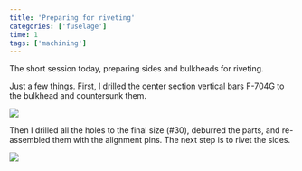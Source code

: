 ```yaml
---
title: 'Preparing for riveting'
categories: ['fuselage']
time: 1
tags: ['machining']
---
```


The short session today, preparing sides and bulkheads for riveting.

<!-- more -->

Just a few things. First, I drilled the center section vertical bars F-704G to the bulkhead and countersunk them.

![](0-bars-prepared.jpeg)

Then I drilled all the holes to the final size (#30), deburred the parts, and re-assembled them with the alignment pins. The next step is to rivet the sides.

![](1-deburred-clecoed.jpeg)
